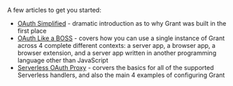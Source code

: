 
A few articles to get you started:

- [OAuth Simplified](https://dev.to/simov/oauth-simplified-2pbd) - dramatic introduction as to why Grant was built in the first place
- [OAuth Like a BOSS](https://dev.to/simov/oauth-like-a-boss-2m3b) - covers how you can use a single instance of Grant across 4 complete different contexts: a server app, a browser app, a browser extension, and a server app written in another programming language other than JavaScript
- [Serverless OAuth Proxy](https://dev.to/simov/serverless-oauth-proxy-1h84) - corvers the basics for all of the supported Serverless handlers, and also the main 4 examples of configuring Grant
